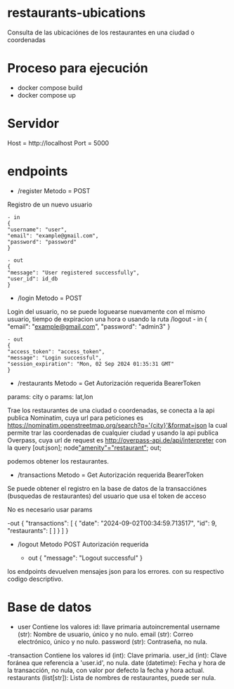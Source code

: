 # restaurants-ubications
Consulta de las ubicaciónes de los restaurantes en una ciudad o coordenadas

# Proceso para ejecución
- docker compose build
- docker compose up

# Servidor
Host = http://localhost
Port = 5000

# endpoints
- /register Metodo = POST 

Registro de un nuevo usuario

    - in
    {
    "username": "user",
    "email": "example@gmail.com",
    "password": "password"
    }

    - out
    {
    "message": "User registered successfully",
    "user_id": id_db
    }


- /login Metodo = POST

Login del usuario, no se puede loguearse nuevamente con el mismo usuario, tiempo de expiracion una hora o usando la ruta /logout
    - in
    {
    "email": "example@gmail.com",
    "password": "admin3"
    }

    - out
    {
    "access_token": "access_token",
    "message": "Login successful",
    "session_expiration": "Mon, 02 Sep 2024 01:35:31 GMT"
    }

- /restaurants Metodo = Get Autorización requerida BearerToken

params: city
o
params: lat,lon

Trae los restaurantes de una ciudad o coordenadas, se conecta a la api publica Nominatim, cuya url para peticiones es 
https://nominatim.openstreetmap.org/search?q='{city}'&format=json la cual permite trar las coordenadas de cualquier ciudad y usando la 
api publica Overpass, cuya url de request es http://overpass-api.de/api/interpreter con la query [out:json];
    node["amenity"="restaurant"](around:10000,{lat},{lon});
    out;

podemos obtener los restaurantes.

- /transactions Metodo = Get Autorización requerida BearerToken

Se puede obtener el registro en la base de datos de la transacciónes (busquedas de restaurantes) del usuario que usa el token de acceso

No es necesario usar params

 -out 
    {
        "transactions": [
            {
                "date": "2024-09-02T00:34:59.713517",
                "id": 9,
                "restaurants": [
                ]
            }
        ]
    }


- /logout Metodo POST Autorización requerida

    - out
    {
    "message": "Logout successful"
    }

los endpoints devuelven mensajes json para los errores. con su respectivo codigo descriptivo.

# Base de datos

- user
Contiene los valores 
id: llave primaria autoincremental
username (str): Nombre de usuario, único y no nulo.
email (str): Correo electrónico, único y no nulo.
password (str): Contraseña, no nula.

-transaction
Contiene los valores 
id (int): Clave primaria.
user_id (int): Clave foránea que referencia a 'user.id', no nula.
date (datetime): Fecha y hora de la transacción, no nula, con valor por defecto la fecha y hora actual.
restaurants (list[str]): Lista de nombres de restaurantes, puede ser nula.

